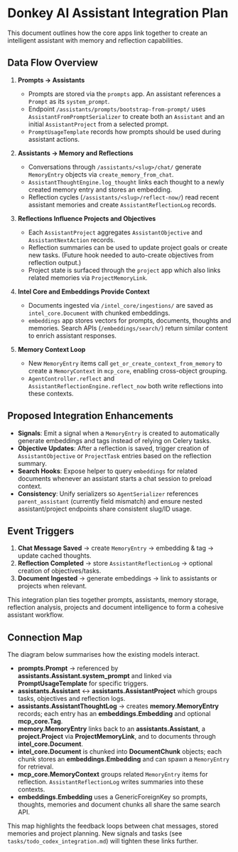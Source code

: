 # Donkey AI Assistant Integration Plan

This document outlines how the core apps link together to create an intelligent assistant with memory and reflection capabilities.

## Data Flow Overview

1. **Prompts → Assistants**
   - Prompts are stored via the `prompts` app. An assistant references a `Prompt` as its `system_prompt`.
   - Endpoint `/assistants/prompts/bootstrap-from-prompt/` uses `AssistantFromPromptSerializer` to create both an `Assistant` and an initial `AssistantProject` from a selected prompt.
   - `PromptUsageTemplate` records how prompts should be used during assistant actions.

2. **Assistants → Memory and Reflections**
   - Conversations through `/assistants/<slug>/chat/` generate `MemoryEntry` objects via `create_memory_from_chat`.
   - `AssistantThoughtEngine.log_thought` links each thought to a newly created memory entry and stores an embedding.
   - Reflection cycles (`/assistants/<slug>/reflect-now/`) read recent assistant memories and create `AssistantReflectionLog` records.

3. **Reflections Influence Projects and Objectives**
   - Each `AssistantProject` aggregates `AssistantObjective` and `AssistantNextAction` records.
   - Reflection summaries can be used to update project goals or create new tasks. (Future hook needed to auto-create objectives from reflection output.)
   - Project state is surfaced through the `project` app which also links related memories via `ProjectMemoryLink`.

4. **Intel Core and Embeddings Provide Context**
   - Documents ingested via `/intel_core/ingestions/` are saved as `intel_core.Document` with chunked embeddings.
   - `embeddings` app stores vectors for prompts, documents, thoughts and memories. Search APIs (`/embeddings/search/`) return similar content to enrich assistant responses.

5. **Memory Context Loop**
   - New `MemoryEntry` items call `get_or_create_context_from_memory` to create a `MemoryContext` in `mcp_core`, enabling cross-object grouping.
   - `AgentController.reflect` and `AssistantReflectionEngine.reflect_now` both write reflections into these contexts.

## Proposed Integration Enhancements

- **Signals**: Emit a signal when a `MemoryEntry` is created to automatically generate embeddings and tags instead of relying on Celery tasks.
- **Objective Updates**: After a reflection is saved, trigger creation of `AssistantObjective` or `ProjectTask` entries based on the reflection summary.
- **Search Hooks**: Expose helper to query `embeddings` for related documents whenever an assistant starts a chat session to preload context.
- **Consistency**: Unify serializers so `AgentSerializer` references `parent_assistant` (currently field mismatch) and ensure nested assistant/project endpoints share consistent slug/ID usage.

## Event Triggers

1. **Chat Message Saved** → create `MemoryEntry` → embedding & tag → update cached thoughts.
2. **Reflection Completed** → store `AssistantReflectionLog` → optional creation of objectives/tasks.
3. **Document Ingested** → generate embeddings → link to assistants or projects when relevant.

This integration plan ties together prompts, assistants, memory storage, reflection analysis, projects and document intelligence to form a cohesive assistant workflow.

## Connection Map

The diagram below summarises how the existing models interact.

- **prompts.Prompt** → referenced by **assistants.Assistant.system_prompt** and linked via **PromptUsageTemplate** for specific triggers.
- **assistants.Assistant** ↔ **assistants.AssistantProject** which groups tasks, objectives and reflection logs.
- **assistants.AssistantThoughtLog** → creates **memory.MemoryEntry** records; each entry has an **embeddings.Embedding** and optional **mcp_core.Tag**.
- **memory.MemoryEntry** links back to an **assistants.Assistant**, a **project.Project** via **ProjectMemoryLink**, and to documents through **intel_core.Document**.
- **intel_core.Document** is chunked into **DocumentChunk** objects; each chunk stores an **embeddings.Embedding** and can spawn a `MemoryEntry` for retrieval.
- **mcp_core.MemoryContext** groups related `MemoryEntry` items for reflection. `AssistantReflectionLog` writes summaries into these contexts.
- **embeddings.Embedding** uses a GenericForeignKey so prompts, thoughts, memories and document chunks all share the same search API.

This map highlights the feedback loops between chat messages, stored memories and project planning. New signals and tasks (see `tasks/todo_codex_integration.md`) will tighten these links further.
